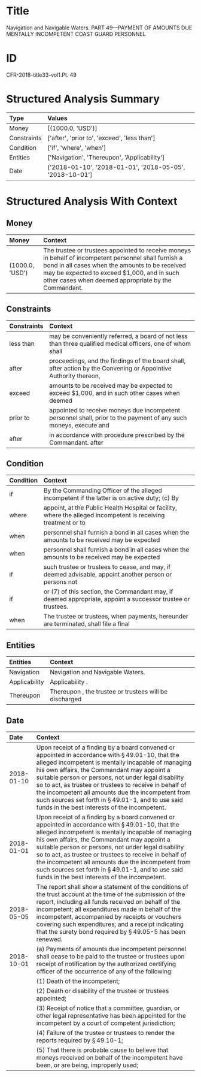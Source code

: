 # Title

 Navigation and Navigable Waters. PART 49—PAYMENT OF AMOUNTS DUE MENTALLY INCOMPETENT COAST GUARD PERSONNEL


# ID

 CFR-2018-title33-vol1.Pt. 49


# Structured Analysis Summary

| Type        | Values                                                   |
|:------------|:---------------------------------------------------------|
| Money       | [(1000.0, 'USD')]                                        |
| Constraints | ['after', 'prior to', 'exceed', 'less than']             |
| Condition   | ['if', 'where', 'when']                                  |
| Entities    | ['Navigation', 'Thereupon', 'Applicability']             |
| Date        | ['2018-01-10', '2018-01-01', '2018-05-05', '2018-10-01'] |


# Structured Analysis With Context

 


## Money

| Money           | Context                                                                                                                                                                                                                                                       |
|:----------------|:--------------------------------------------------------------------------------------------------------------------------------------------------------------------------------------------------------------------------------------------------------------|
| (1000.0, 'USD') | The trustee or trustees appointed to receive moneys in behalf of incompetent personnel shall furnish a bond in all cases when the amounts to be received may be expected to exceed $1,000, and in such other cases when deemed appropriate by the Commandant. |


## Constraints

| Constraints   | Context                                                                                                           |
|:--------------|:------------------------------------------------------------------------------------------------------------------|
| less than     | may be conveniently referred, a board of not less than three qualified medical officers, one of whom shall        |
| after         | proceedings, and the findings of the board shall, after action by the Convening or Appointive Authority thereon,  |
| exceed        | amounts to be received may be expected to exceed $1,000, and in such other cases when deemed                      |
| prior to      | appointed to receive moneys due incompetent personnel shall, prior to the payment of any such moneys, execute and |
| after         | in accordance with procedure prescribed by the Commandant. after                                                  |


## Condition

| Condition   | Context                                                                                                        |
|:------------|:---------------------------------------------------------------------------------------------------------------|
| if          | By the Commanding Officer of the alleged incompetent if the latter is on active duty; (c) By                   |
| where       | appoint, at the Public Health Hospital or facility, where the alleged incompetent is receiving treatment or to |
| when        | personnel shall furnish a bond in all cases when the amounts to be received may be expected                    |
| when        | personnel shall furnish a bond in all cases when the amounts to be received may be expected                    |
| if          | such trustee or trustees to cease, and may, if deemed advisable, appoint another person or persons not         |
| if          | or (7) of this section, the Commandant may, if  deemed appropriate, appoint a successor trustee or trustees.   |
| when        | The trustee or trustees,  when payments, hereunder are terminated, shall file a final                          |


## Entities

| Entities      | Context                                                |
|:--------------|:-------------------------------------------------------|
| Navigation    | Navigation  and Navigable Waters.                      |
| Applicability | Applicability .                                        |
| Thereupon     | Thereupon , the trustee or trustees will be discharged |


## Date

| Date       | Context                                                                                                                                                                                                                                                                                                                                                                                                                                                                                                 |
|:-----------|:--------------------------------------------------------------------------------------------------------------------------------------------------------------------------------------------------------------------------------------------------------------------------------------------------------------------------------------------------------------------------------------------------------------------------------------------------------------------------------------------------------|
| 2018-01-10 | Upon receipt of a finding by a board convened or appointed in accordance with &#167;&#8201;49.01-10, that the alleged incompetent is mentally incapable of managing his own affairs, the Commandant may appoint a suitable person or persons, not under legal disability so to act, as trustee or trustees to receive in behalf of the incompetent all amounts due the incompetent from such sources set forth in &#167;&#8201;49.01-1, and to use said funds in the best interests of the incompetent. |
| 2018-01-01 | Upon receipt of a finding by a board convened or appointed in accordance with &#167;&#8201;49.01-10, that the alleged incompetent is mentally incapable of managing his own affairs, the Commandant may appoint a suitable person or persons, not under legal disability so to act, as trustee or trustees to receive in behalf of the incompetent all amounts due the incompetent from such sources set forth in &#167;&#8201;49.01-1, and to use said funds in the best interests of the incompetent. |
| 2018-05-05 | The report shall show a statement of the conditions of the trust account at the time of the submission of the report, including all funds received on behalf of the incompetent; all expenditures made in behalf of the incompetent, accompanied by receipts or vouchers covering such expenditures; and a receipt indicating that the surety bond required by &#167;&#8201;49.05-5 has been renewed.                                                                                                   |
| 2018-10-01 | (a) Payments of amounts due incompetent personnel shall cease to be paid to the trustee or trustees upon receipt of notification by the authorized certifying officer of the occurrence of any of the following:                                                                                                                                                                                                                                                                                        |
|            |               (1) Death of the incompetent;                                                                                                                                                                                                                                                                                                                                                                                                                                                             |
|            |               (2) Death or disability of the trustee or trustees appointed;                                                                                                                                                                                                                                                                                                                                                                                                                             |
|            |               (3) Receipt of notice that a committee, guardian, or other legal representative has been appointed for the incompetent by a court of competent jurisdiction;                                                                                                                                                                                                                                                                                                                              |
|            |               (4) Failure of the trustee or trustees to render the reports required by &#167;&#8201;49.10-1;                                                                                                                                                                                                                                                                                                                                                                                            |
|            |               (5) That there is probable cause to believe that moneys received on behalf of the incompetent have been, or are being, improperly used;                                                                                                                                                                                                                                                                                                                                                   |


